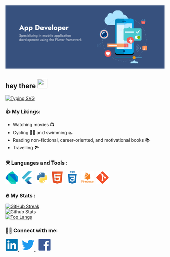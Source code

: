<!-- Banner -->
<img src = "https://raw.githubusercontent.com/subarnaPdl/subarnaPdl/main/cover%20image.png">

## hey there <img src="https://media.giphy.com/media/hvRJCLFzcasrR4ia7z/giphy.gif" width="30px" height="30px">

[![Typing SVG](https://readme-typing-svg.herokuapp.com?color=%2336BCF7&width=500&lines=I'm+a+Flutter+App+Developer+from+Nepal+📱🇳🇵+;Studying+Bsc.CSIT+at+Patan+Multiple+Campus+📖✍️;I've+over+2+years+of+flutter+experience+👦)](https://git.io/typing-svg)


### 👍️ My Likings:
* Watching movies 📺️
* Cycling 🚴‍♀️ and swimming 🏊
* Reading non-fictional, career-oriented, and motivational books 📚️
* Travelling 🏞️


### ⚒️ Languages and Tools :
<div>
  <img src="https://github.com/devicons/devicon/blob/master/icons/dart/dart-original.svg" title="Dart" alt="Dart" width="40" height="40"/>&nbsp;
  <img src="https://github.com/devicons/devicon/blob/master/icons/flutter/flutter-original.svg" title="Flutter" alt="FLutter" width="40" height="40"/>&nbsp;
  <img src = "https://github.com/devicons/devicon/blob/master/icons/python/python-original.svg" title = "Python" alt="Python" width="40" height="40"/>&nbsp;
  <img src="https://github.com/devicons/devicon/blob/master/icons/html5/html5-original.svg" title="HTML5" alt="HTML" width="40" height="40"/>&nbsp;
  <img src="https://github.com/devicons/devicon/blob/master/icons/css3/css3-plain-wordmark.svg"  title="CSS3" alt="CSS" width="40" height="40"/>&nbsp;
  <img src="https://github.com/devicons/devicon/blob/master/icons/firebase/firebase-plain-wordmark.svg" title="Firebase" alt="Firebase" width="40" height="40"/>&nbsp;
  <img src="https://github.com/devicons/devicon/blob/master/icons/git/git-original.svg" title="Git" alt="Git" width="40" height="40"/>
</div>


### 🔥 My Stats :
[![GitHub Streak](http://github-readme-streak-stats.herokuapp.com?user=subarnaPdl&show_icons=true&layout=compact&theme=vision-friendly-dark)](https://git.io/streak-stats)
<br>
![Github Stats](https://github-readme-stats.vercel.app/api?username=subarnaPdl&show_icons=true&layout=compact&theme=vision-friendly-dark&count_private=true&text_bold=false)
<br>
[![Top Langs](https://github-readme-stats.vercel.app/api/top-langs/?username=subarnaPdl&hide=Jupyter%20Notebook&layout=compact&theme=vision-friendly-dark)](https://github.com/anuraghazra/github-readme-stats)


### 👨‍💻 Connect with me:
<div id="badges">
  <a href="https://www.linkedin.com/in/subarnapdl/">
    <img src="https://github.com/devicons/devicon/blob/master/icons/linkedin/linkedin-original.svg" title="LinkedIn" alt="LinkedIn" width="40" height="40"/>
  </a>
  &nbsp;
  <a href="https://twitter.com/subarnaPdl/">
    <img src="https://github.com/devicons/devicon/blob/master/icons/twitter/twitter-original.svg" title="Twitter" alt="Twitter" width="40" height="40"/>
  </a>
  &nbsp;
    <a href="https://www.facebook.com/subarna.poudel.77/">
    <img src="https://github.com/devicons/devicon/blob/master/icons/facebook/facebook-original.svg" title="Facebook" alt="Twitter" width="40" height="40"/>
  </a>
</div>
<br>

